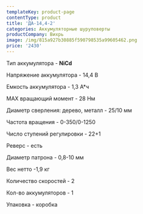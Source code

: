 ```yaml
---
templateKey: product-page
contentType: product
title: 'ДА-14,4-2'
categories: Аккумуляторные шуруповерты
productCompany: Вихрь
image: /img/815a927b30885f590798535a99605462.png
price: '2430'
---
```

Тип аккумулятора - **NiCd**

Напряжение аккумулятора - 14,4 В

Емкость аккумулятора - 1,3 А*ч

МАХ вращающий момент - 28 Нм

Диаметр сверления: дерево, металл - 25/10 мм

Частота вращения - 0-350/0-1250

Число ступений регулировки - 22+1

Реверс - есть

Диаметр патрона - 0,8-10 мм

Вес нетто -1,9 кг

Количество скоростей - 2

Кол-во аккумуляторов - 1

Упаковка - коробка
